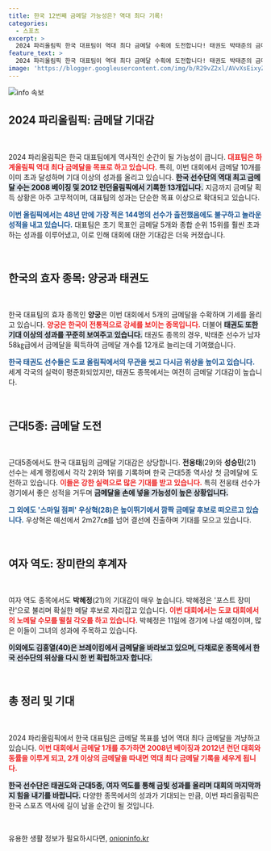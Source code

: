 ```yaml
---
title: 한국 12번째 금메달 가능성은? 역대 최다 기록!
categories:
  - 스포츠
excerpt: >
  2024 파리올림픽 한국 대표팀이 역대 최다 금메달 수획에 도전합니다! 태권도 박태준의 금메달로 총 12개를 기록, 베이징 및 런던 기록에 1개 차. 양궁과 사격에서도 금맥을 터뜨린 한국 선수단, 기대가 커집니다!
feature_text: >
  2024 파리올림픽 한국 대표팀이 역대 최다 금메달 수획에 도전합니다! 태권도 박태준의 금메달로 총 12개를 기록, 베이징 및 런던 기록에 1개 차. 양궁과 사격에서도 금맥을 터뜨린 한국 선수단, 기대가 커집니다!
image: 'https://blogger.googleusercontent.com/img/b/R29vZ2xl/AVvXsEixyZcFfHzMRdzZMjFBmAUKJYCLCGyLL1o632UiGVXcaFdKo_bkvkuCioo0uUKlGfBVcT3P84aROyZIXSBEx3Aw5nCQ3pTgDom1WDC4m8eifvWiAmWEEVb4x6G_l8C0QH225ldMjyaFvpxGEBGNO37VmDTDMHGhJPq73UglMfDca1-0aw/s1600/blogspot.png'
---
```


<p><img src="https://blogger.googleusercontent.com/img/b/R29vZ2xl/AVvXsEixyZcFfHzMRdzZMjFBmAUKJYCLCGyLL1o632UiGVXcaFdKo_bkvkuCioo0uUKlGfBVcT3P84aROyZIXSBEx3Aw5nCQ3pTgDom1WDC4m8eifvWiAmWEEVb4x6G_l8C0QH225ldMjyaFvpxGEBGNO37VmDTDMHGhJPq73UglMfDca1-0aw/s1600/blogspot.png" alt="info 속보" /></p>

<h2 data-ke-size="size26">2024 파리올림픽: 금메달 기대감</h2>

<p data-ke-size="size16">&nbsp;</p>

<p>2024 파리올림픽은 한국 대표팀에게 역사적인 순간이 될 가능성이 큽니다. <b><span style="color: #ee2323;">대표팀은 하계올림픽 역대 최다 금메달을 목표로 하고 있습니다.</span></b> 특히, 이번 대회에서 금메달 10개를 이미 초과 달성하며 기대 이상의 성과를 올리고 있습니다. <b><span style="background-color: #21538527;">한국 선수단의 역대 최고 금메달 수는 2008 베이징 및 2012 런던올림픽에서 기록한 13개입니다.</span></b> 지금까지 금메달 획득 상황은 아주 고무적이며, 대표팀의 성과는 단순한 목표 이상으로 확대되고 있습니다. </p>

<p><b><span style="color: #1a5490;">이번 올림픽에서는 48년 만에 가장 적은 144명의 선수가 출전했음에도 불구하고 놀라운 성적을 내고 있습니다.</span></b> 대표팀은 초기 목표인 금메달 5개와 종합 순위 15위를 훨씬 초과하는 성과를 이루어냈고, 이로 인해 대회에 대한 기대감은 더욱 커졌습니다. </p>

<p data-ke-size="size16">&nbsp;</p>

<h2 data-ke-size="size26">한국의 효자 종목: 양궁과 태권도</h2>

<p data-ke-size="size16">&nbsp;</p>

<p>한국 대표팀의 효자 종목인 <b>양궁</b>은 이번 대회에서 5개의 금메달을 수확하며 기세를 올리고 있습니다. <b><span style="color: #ee2323;">양궁은 한국이 전통적으로 강세를 보이는 종목입니다.</span></b> 더불어 <b><span style="background-color: #21538527;">태권도 또한 기대 이상의 성과를 꾸준히 보여주고 있습니다.</span></b> 태권도 종목의 경우, 박태준 선수가 남자 58㎏급에서 금메달을 획득하여 금메달 개수를 12개로 늘리는데 기여했습니다. </p>

<p><b><span style="color: #1a5490;">한국 태권도 선수들은 도쿄 올림픽에서의 무관을 씻고 다시금 위상을 높이고 있습니다.</span></b> 세계 각국의 실력이 평준화되었지만, 태권도 종목에서는 여전히 금메달 기대감이 높습니다. </p>

<p data-ke-size="size16">&nbsp;</p>

<h2 data-ke-size="size26">근대5종: 금메달 도전</h2>

<p data-ke-size="size16">&nbsp;</p>

<p>근대5종에서도 한국 대표팀의 금메달 기대감은 상당합니다. <b>전웅태</b>(29)와 <b>성승민</b>(21) 선수는 세계 랭킹에서 각각 2위와 1위를 기록하며 한국 근대5종 역사상 첫 금메달에 도전하고 있습니다. <b><span style="color: #ee2323;">이들은 강한 실력으로 많은 기대를 받고 있습니다.</span></b> 특히 전웅태 선수가 경기에서 좋은 성적을 거두며 <b><span style="background-color: #21538527;">금메달을 손에 넣을 가능성이 높은 상황입니다.</span></b></p>

<p><b><span style="color: #1a5490;">그 외에도 '스마일 점퍼' 우상혁(28)은 높이뛰기에서 깜짝 금메달 후보로 떠오르고 있습니다.</span></b> 우상혁은 예선에서 2m27㎝를 넘어 결선에 진출하며 기대를 모으고 있습니다. </p>

<p data-ke-size="size16">&nbsp;</p>

<h2 data-ke-size="size26">여자 역도: 장미란의 후계자</h2>

<p data-ke-size="size16">&nbsp;</p>

<p>여자 역도 종목에서도 <b>박혜정</b>(21)의 기대감이 매우 높습니다. 박혜정은 '포스트 장미란'으로 불리며 확실한 메달 후보로 자리잡고 있습니다. <b><span style="color: #ee2323;">이번 대회에서는 도쿄 대회에서의 노메달 수모를 떨칠 각오를 하고 있습니다.</span></b> 박혜정은 11일에 경기에 나설 예정이며, 많은 이들이 그녀의 성과에 주목하고 있습니다. </p>

<p><b><span style="background-color: #21538527;">이외에도 김홍열(40)은 브레이킹에서 금메달을 바라보고 있으며, 다채로운 종목에서 한국 선수단의 위상을 다시 한 번 확립하고자 합니다.</span></b></p>

<p data-ke-size="size16">&nbsp;</p>

<h2 data-ke-size="size26">총 정리 및 기대</h2>

<p data-ke-size="size16">&nbsp;</p>

<p>2024 파리올림픽에서 한국 대표팀은 금메달 목표를 넘어 역대 최다 금메달을 겨냥하고 있습니다. <b><span style="color: #ee2323;">이번 대회에서 금메달 1개를 추가하면 2008년 베이징과 2012년 런던 대회와 동률을 이루게 되고, 2개 이상의 금메달을 따내면 역대 최다 금메달 기록을 세우게 됩니다.</span></b> </p>

<p><b><span style="background-color: #21538527;">한국 선수단은 태권도와 근대5종, 여자 역도를 통해 금빛 성과를 올리며 대회의 마지막까지 힘을 내기를 바랍니다.</span></b> 다양한 종목에서의 성과가 기대되는 만큼, 이번 파리올림픽은 한국 스포츠 역사에 길이 남을 순간이 될 것입니다.</p>

<p data-ke-size="size16">&nbsp;</p>
유용한 생활 정보가 필요하시다면, <a href="https://onioninfo.kr" rel="dofollow">onioninfo.kr</a>


